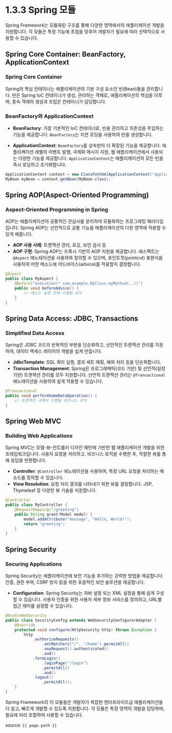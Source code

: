 # 1.3.3 Spring 모듈

Spring Framework는 모듈화된 구조를 통해 다양한 영역에서의 애플리케이션 개발을 지원합니다. 각 모듈은 특정 기능에 초점을 맞추어 개발자가 필요에 따라 선택적으로 사용할 수 있습니다.

## Spring Core Container: BeanFactory, ApplicationContext

### Spring Core Container

Spring의 핵심 컨테이너는 애플리케이션의 기본 구성 요소인 빈(Bean)들을 관리합니다. 빈은 Spring IoC 컨테이너가 생성, 관리하는 객체로, 애플리케이션의 핵심을 이루며, 종속 객체의 생성과 조립은 컨테이너가 담당합니다.

### BeanFactory와 ApplicationContext

- **BeanFactory**: 가장 기본적인 IoC 컨테이너로, 빈을 관리하고 의존성을 주입하는 기능을 제공합니다. `BeanFactory`는 지연 로딩을 사용하여 빈을 생성합니다.

- **ApplicationContext**: `BeanFactory`를 상속받아 더 확장된 기능을 제공합니다. 애플리케이션 레벨의 이벤트 발행, 국제화 메시지 지원, 웹 애플리케이션에서 사용되는 다양한 기능을 제공합니다. `ApplicationContext`는 애플리케이션의 모든 빈을 즉시 로딩하고 초기화합니다.

```java
ApplicationContext context = new ClassPathXmlApplicationContext("applicationContext.xml");
MyBean myBean = context.getBean(MyBean.class);
```

## Spring AOP(Aspect-Oriented Programming)

### Aspect-Oriented Programming in Spring

AOP는 애플리케이션의 공통적인 관심사를 분리하여 모듈화하는 프로그래밍 패러다임입니다. Spring AOP는 선언적으로 공통 기능을 애플리케이션의 다른 영역에 적용할 수 있게 해줍니다.

- **AOP 사용 사례**: 트랜잭션 관리, 로깅, 보안 검사 등
- **AOP 구현**: Spring AOP는 프록시 기반의 AOP 지원을 제공합니다. 애스펙트는 `@Aspect` 애노테이션을 사용하여 정의할 수 있으며, 포인트컷(pointcut) 표현식을 사용하여 어떤 메소드에 어드바이스(advice)를 적용할지 결정합니다.

```java
@Aspect
public class MyAspect {
    @Before("execution(* com.example.MyClass.myMethod(..))")
    public void beforeAdvice() {
        // 메소드 실행 전에 수행될 로직
    }
}
```

## Spring Data Access: JDBC, Transactions

### Simplified Data Access

Spring은 JDBC 코드의 반복적인 부분을 단순화하고, 선언적인 트랜잭션 관리를 지원하여, 데이터 액세스 레이어의 개발을 쉽게 만듭니다.

- **JdbcTemplate**: SQL 쿼리 실행, 결과 세트 매핑, 예외 처리 등을 단순화합니다.
- **Transaction Management**: Spring은 프로그래매틱(코드 기반) 및 선언적(설정 기반) 트랜잭션 관리를 모두 지원합니다. 선언적 트랜잭션 관리는 `@Transactional` 애노테이션을 사용하여 쉽게 적용할 수 있습니다.

```java
@Transactional
public void performSomeDataOperation() {
    // 트랜잭션 내에서 수행될 비즈니스 로직
}
```

## Spring Web MVC

### Building Web Applications

Spring MVC는 모델-뷰-컨트롤러 디자인 패턴에 기반한 웹 애플리케이션 개발을 위한 프레임워크입니다. 사용자 요청을 처리하고, 비즈니스 로직을 수행한 후, 적절한 뷰를 통해 응답을 반환합니다.

- **Controller**: `@Controller` 애노테이션을 사용하여, 특정 URL 요청을 처리하는 메소드를 정의할 수 있습니다.
- **View Resolution**: 요청 처리 결과를 나타내기 위한 뷰를 결정합니다. JSP, Thymeleaf 등 다양한 뷰 기술을 지원합니다.

```java
@Controller
public class MyController {
    @RequestMapping("/greeting")
    public String greet(Model model) {
        model.addAttribute("message", "Hello, World!");
        return "greeting";
    }
}
```

## Spring Security

### Securing Applications

Spring Security는 애플리케이션에 보안 기능을 추가하는 강력한 방법을 제공합니다. 인증, 권한 부여, CSRF 방지 등을 위한 포괄적인 보안 솔루션을 제공합니다.

- **Configuration**: Spring Security는 자바 설정 또는 XML 설정을 통해 쉽게 구성할 수 있습니다. 사용자 인증을 위한 사용자 세부 정보 서비스를 정의하고, URL별 접근 제어를 설정할 수 있습니다.

```java
@EnableWebSecurity
public class SecurityConfig extends WebSecurityConfigurerAdapter {
    @Override
    protected void configure(HttpSecurity http) throws Exception {
        http
            .authorizeRequests()
                .antMatchers("/", "/home").permitAll()
                .anyRequest().authenticated()
                .and()
            .formLogin()
                .loginPage("/login")
                .permitAll()
                .and()
            .logout()
                .permitAll();
    }
}
```

Spring Framework의 이 모듈들은 개발자가 복잡한 엔터프라이즈급 애플리케이션을 더 쉽고, 빠르게 개발할 수 있도록 지원합니다. 각 모듈은 특정 영역의 개발을 담당하며, 필요에 따라 조합하여 사용할 수 있습니다.

source: `{{ page.path }}`
